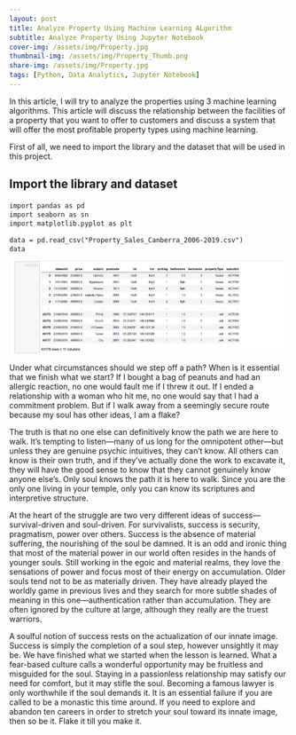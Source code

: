 ```yaml
---
layout: post
title: Analyze Property Using Machine Learning ALgorithm
subtitle: Analyze Property Using Jupyter Notebook
cover-img: /assets/img/Property.jpg
thumbnail-img: /assets/img/Property_Thumb.png
share-img: /assets/img/Property.jpg
tags: [Python, Data Analytics, Jupyter Notebook]
---
```



In this article, I will try to analyze the properties using 3 machine learning algorithms. This article will discuss the relationship between the facilities of a property
that you want to offer to customers and discuss a system that will offer the most profitable property types using machine learning.

First of all, we need to import the library and the dataset that will be used in this project.

## Import the library and dataset
~~~
import pandas as pd
import seaborn as sn
import matplotlib.pyplot as plt
~~~

~~~
data = pd.read_csv("Property_Sales_Canberra_2006-2019.csv")
data
~~~

![Dataset ](https://github.com/alvianpratama00/portfolio/blob/master/assets/img/Dataset.png?raw=true)


Under what circumstances should we step off a path? When is it essential that we finish what we start? If I bought a bag of peanuts and had an allergic reaction, no one would fault me if I threw it out. If I ended a relationship with a woman who hit me, no one would say that I had a commitment problem. But if I walk away from a seemingly secure route because my soul has other ideas, I am a flake?

The truth is that no one else can definitively know the path we are here to walk. It’s tempting to listen—many of us long for the omnipotent other—but unless they are genuine psychic intuitives, they can’t know. All others can know is their own truth, and if they’ve actually done the work to excavate it, they will have the good sense to know that they cannot genuinely know anyone else’s. Only soul knows the path it is here to walk. Since you are the only one living in your temple, only you can know its scriptures and interpretive structure.

At the heart of the struggle are two very different ideas of success—survival-driven and soul-driven. For survivalists, success is security, pragmatism, power over others. Success is the absence of material suffering, the nourishing of the soul be damned. It is an odd and ironic thing that most of the material power in our world often resides in the hands of younger souls. Still working in the egoic and material realms, they love the sensations of power and focus most of their energy on accumulation. Older souls tend not to be as materially driven. They have already played the worldly game in previous lives and they search for more subtle shades of meaning in this one—authentication rather than accumulation. They are often ignored by the culture at large, although they really are the truest warriors.

A soulful notion of success rests on the actualization of our innate image. Success is simply the completion of a soul step, however unsightly it may be. We have finished what we started when the lesson is learned. What a fear-based culture calls a wonderful opportunity may be fruitless and misguided for the soul. Staying in a passionless relationship may satisfy our need for comfort, but it may stifle the soul. Becoming a famous lawyer is only worthwhile if the soul demands it. It is an essential failure if you are called to be a monastic this time around. If you need to explore and abandon ten careers in order to stretch your soul toward its innate image, then so be it. Flake it till you make it.
